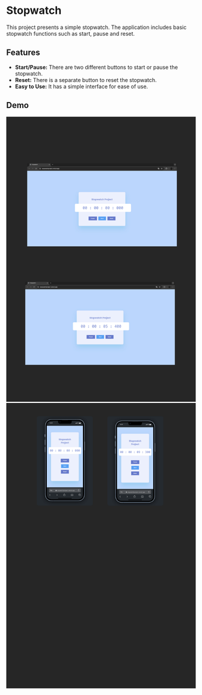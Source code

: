 # Stopwatch

This project presents a simple stopwatch. The application includes basic stopwatch functions such as start, pause and reset.

## Features

- **Start/Pause:** There are two different buttons to start or pause the stopwatch.
- **Reset:** There is a separate button to reset the stopwatch.
- **Easy to Use:** It has a simple interface for ease of use.

## Demo

![Stopwatch Image](https://github.com/BGWEB08/README.md-IMAGES/blob/main/JavaScript%20Trials/Stopwatch/stopwatch-img.png?raw=true)
![Stopwatch Image](https://github.com/BGWEB08/README.md-IMAGES/blob/main/JavaScript%20Trials/Stopwatch/stopwatch-img-2.png?raw=true)
